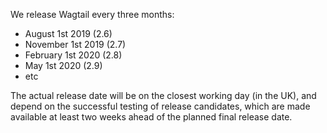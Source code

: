 We release Wagtail every three months:

 - August 1st 2019 (2.6)
 - November 1st 2019 (2.7)
 - February 1st 2020 (2.8)
 - May 1st 2020 (2.9)
 - etc

The actual release date will be on the closest working day (in the UK), and depend on the successful testing of release candidates, which are made available at least two weeks ahead of the planned final release date.